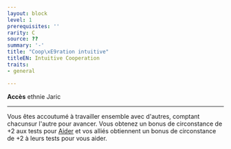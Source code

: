 ```yaml
---
layout: block
level: 1
prerequisites: ''
rarity: C
source: ??
summary: '-'
title: "Coop\xE9ration intuitive"
titleEN: Intuitive Cooperation
traits:
- general

---
```


<p><span id="ctl00_MainContent_DetailedOutput"><strong>Accès</strong> ethnie Jaric<br></span></p>
<hr>
<p>Vous êtes accoutumé à travailler ensemble avec d'autres, comptant chacunsur l'autre pour avancer. Vous obtenez un bonus de circonstance de +2 aux tests pour <a href="https://2e.aonprd.com/Actions.aspx?ID=75">Aider</a> et vos alliés obtiennent un bonus de circonstance de +2 à leurs tests pour vous aider.&nbsp;</p>